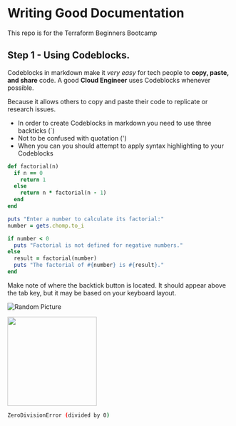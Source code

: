 # Writing Good Documentation
This repo is for the Terraform Beginners Bootcamp

## Step 1 - Using Codeblocks.

Codeblocks in markdown make it *very easy* for tech people to **copy, paste, and share** code. A good __Cloud Engineer__ uses Codeblocks whenever possible.

Because it allows others to copy and paste their code to replicate or research issues.

- In order to create Codeblocks in markdown you need to use three backticks (`)
- Not to be confused with quotation (')
- When you can you should attempt to apply syntax highlighting to your Codeblocks
```ruby
def factorial(n)
  if n == 0
    return 1
  else
    return n * factorial(n - 1)
  end
end

puts "Enter a number to calculate its factorial:"
number = gets.chomp.to_i

if number < 0
  puts "Factorial is not defined for negative numbers."
else
  result = factorial(number)
  puts "The factorial of #{number} is #{result}."
end
```

Make note of where the backtick button is located.
It should appear above the tab key, but it may be based on your keyboard layout.

![Random Picture](https://github.com/jasmine-rios/gitHub-docs-example/assets/93607592/6988fc3b-09d7-4d3e-ab67-bb0e322d8747)

<img width="200px" src="https://github.com/jasmine-rios/gitHub-docs-example/assets/93607592/6988fc3b-09d7-4d3e-ab67-bb0e322d8747" />

```bash
ZeroDivisionError (divided by 0)
```
